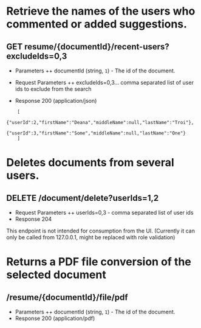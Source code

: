 # Retrieve the names of the users who commented or added suggestions.
## GET resume/{documentId}/recent-users?excludeIds=0,3
+ Parameters
	++ documentId (string, `1`) - The id of the document.
+ Request Parameters
	++ excludeIds=0,3... comma separated list of user ids to exclude from the search
	
+ Response 200 (application/json)
```
	[
		{"userId":2,"firstName":"Deana","middleName":null,"lastName":"Troi"},
		{"userId":3,"firstName":"Some","middleName":null,"lastName":"One"}
	]
``` 

# Deletes documents from several users.
## DELETE /document/delete?userIds=1,2
+ Request Parameters
	++ userIds=0,3 - comma separated list of user ids
+ Response 204

This endpoint is not intended for consumption from the UI. (Currently it can only be called from 127.0.0.1, might be replaced with role validation)

# Returns a PDF file conversion of the selected document
## /resume/{documentId}/file/pdf
+ Parameters
	++ documentId (string, `1`) - The id of the document.
+ Response 200 (application/pdf)
